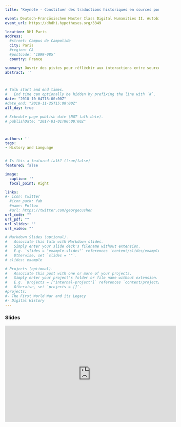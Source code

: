 ```yaml
---
title: "Keynote - Constituer des traductions historiques en sources pour une histoire croisée. Quels outils numériques pour quelles questions ?"

event: Deutsch-Französischen Master Class Digital Humanities II. Autobiographische Quellen aus Kriegen digital untersuchen
event_url: https://dhdhi.hypotheses.org/3349

location: DHI Paris
address:
  #street: Campus de Campolide
  city: Paris
  #region: CA
  #postcode: '1099-085'
  country: France

summary: Ouvrir des pistes pour réfléchir aux interactions entre sources littéraires et sources historiques
abstract: ''



# Talk start and end times.
#   End time can optionally be hidden by prefixing the line with `#`.
date: "2018-10-04T13:00:00Z"
#date_end: "2010-11-25T15:00:00Z"
all_day: true

# Schedule page publish date (NOT talk date).
# publishDate: "2017-01-01T00:00:00Z"



authors: ''
tags: 
- History and Language


# Is this a featured talk? (true/false)
featured: false

image:
  caption: ''
  focal_point: Right

links:
#- icon: twitter
  #icon_pack: fab
  #name: Follow
  #url: https://twitter.com/georgecushen
url_code: ""
url_pdf: ""
url_slides: ""
url_video: ""

# Markdown Slides (optional).
#   Associate this talk with Markdown slides.
#   Simply enter your slide deck's filename without extension.
#   E.g. `slides = "example-slides"` references `content/slides/example-slides.md`.
#   Otherwise, set `slides = ""`.
# slides: example

# Projects (optional).
#   Associate this post with one or more of your projects.
#   Simply enter your project's folder or file name without extension.
#   E.g. `projects = ["internal-project"]` references `content/project/deep-learning/index.md`.
#   Otherwise, set `projects = []`.
#projects:
#- The First World War and its Legacy
#- Digital History
---
```

### Slides

<iframe src="https://prezi.com/p/re6bt-z0kiyr/embed/" id="iframe_container" frameborder="0" webkitallowfullscreen="" mozallowfullscreen="" allowfullscreen="" allow="autoplay; fullscreen" height="315" width="560"></iframe>